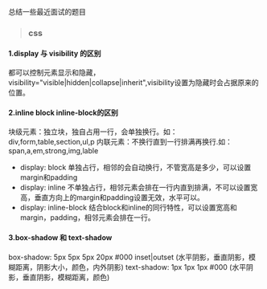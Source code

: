 总结一些最近面试的题目
> ### css
#### 1.display 与 visibility 的区别
都可以控制元素显示和隐藏，visibility="visible|hidden|collapse|inherit",visibility设置为隐藏时会占据原来的位置。

#### 2.inline block inline-block的区别
块级元素：独立块，独自占用一行，会单独换行。如：div,form,table,section,ul,p
内联元素：不换行直到一行排满再换行.如：span,a,em,strong,img,lable

* display: block
单独占行，相邻的会自动换行，不管宽高是多少，可以设置margin和padding
* display: inline
不单独占行，相邻元素会排在一行内直到排满，不可以设置宽高，垂直方向上的margin和padding设置无效，水平可以。
* display: inline-block
结合block和inline的同行特性，可以设置宽高和margin，padding，相邻元素会排在一行。

#### 3.box-shadow 和 text-shadow
box-shadow: 5px 5px 5px 20px #000 inset|outset (水平阴影，垂直阴影，模糊距离，阴影大小，颜色，内外阴影)
text-shadow: 1px 1px 1px #000 (水平阴影，垂直阴影，模糊距离，颜色)

